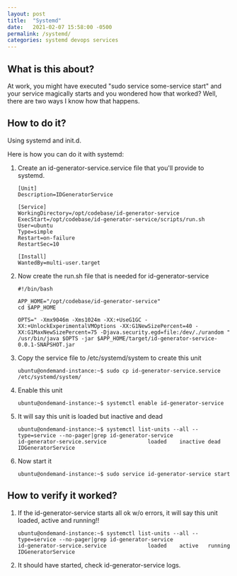 ```yaml
---
layout: post
title:  "Systemd"
date:   2021-02-07 15:58:00 -0500
permalink: /systemd/
categories: systemd devops services
---
```

## What is this about?
At work, you might have executed "sudo service some-service start" and your service magically starts and you wondered how that worked? Well, there are two ways I know how that happens.

## How to do it?
Using systemd and init.d.

Here is how you can do it with systemd:
1. Create an id-generator-service.service file that you'll provide to systemd.

    ```
    [Unit]
    Description=IDGeneratorService

    [Service]
    WorkingDirectory=/opt/codebase/id-generator-service
    ExecStart=/opt/codebase/id-generator-service/scripts/run.sh
    User=ubuntu
    Type=simple
    Restart=on-failure
    RestartSec=10

    [Install]
    WantedBy=multi-user.target
    ```

2. Now create the run.sh file that is needed for id-generator-service  

    ```
    #!/bin/bash

    APP_HOME="/opt/codebase/id-generator-service"
    cd $APP_HOME

    OPTS=" -Xmx9046m -Xms1024m -XX:+UseG1GC -XX:+UnlockExperimentalVMOptions -XX:G1NewSizePercent=40 -XX:G1MaxNewSizePercent=75 -Djava.security.egd=file:/dev/./urandom "
    /usr/bin/java $OPTS -jar $APP_HOME/target/id-generator-service-0.0.1-SNAPSHOT.jar
    ```

3. Copy the service file to /etc/systemd/system to create this unit  

    ```
    ubuntu@ondemand-instance:~$ sudo cp id-generator-service.service /etc/systemd/system/
    ```

4. Enable this unit  

    ```
    ubuntu@ondemand-instance:~$ systemctl enable id-generator-service
    ```

5. It will say this unit is loaded but inactive and dead  

    ```
    ubuntu@ondemand-instance:~$ systemctl list-units --all --type=service --no-pager|grep id-generator-service
    id-generator-service.service             loaded    inactive dead    IDGeneratorService
    ```

6. Now start it  

    ```
    ubuntu@ondemand-instance:~$ sudo service id-generator-service start
    ```

## How to verify it worked?
1. If the id-generator-service starts all ok w/o errors, it will say this unit loaded, active and running!!  

    ```
    ubuntu@ondemand-instance:~$ systemctl list-units --all --type=service --no-pager|grep id-generator-service
    id-generator-service.service             loaded    active   running IDGeneratorService
    ```

2. It should have started, check id-generator-service logs.